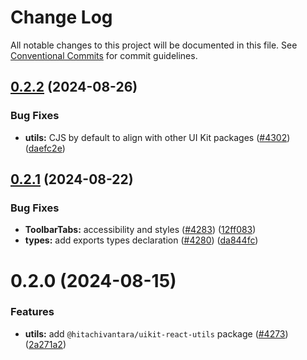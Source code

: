 # Change Log

All notable changes to this project will be documented in this file.
See [Conventional Commits](https://conventionalcommits.org) for commit guidelines.

## [0.2.2](https://github.com/lumada-design/hv-uikit-react/compare/@hitachivantara/uikit-react-utils@0.2.1...@hitachivantara/uikit-react-utils@0.2.2) (2024-08-26)

### Bug Fixes

- **utils:** CJS by default to align with other UI Kit packages ([#4302](https://github.com/lumada-design/hv-uikit-react/issues/4302)) ([daefc2e](https://github.com/lumada-design/hv-uikit-react/commit/daefc2ed080590243ccfecb047bff3ac3f371dcf))

## [0.2.1](https://github.com/lumada-design/hv-uikit-react/compare/@hitachivantara/uikit-react-utils@0.2.0...@hitachivantara/uikit-react-utils@0.2.1) (2024-08-22)

### Bug Fixes

- **ToolbarTabs:** accessibility and styles ([#4283](https://github.com/lumada-design/hv-uikit-react/issues/4283)) ([12ff083](https://github.com/lumada-design/hv-uikit-react/commit/12ff0832bb47039915ac99f1fc9b1cf67ce15d0f))
- **types:** add exports types declaration ([#4280](https://github.com/lumada-design/hv-uikit-react/issues/4280)) ([da844fc](https://github.com/lumada-design/hv-uikit-react/commit/da844fc7a8d6a6ce2e2893e80887f3c5d795d376))

# 0.2.0 (2024-08-15)

### Features

- **utils:** add `@hitachivantara/uikit-react-utils` package ([#4273](https://github.com/lumada-design/hv-uikit-react/issues/4273)) ([2a271a2](https://github.com/lumada-design/hv-uikit-react/commit/2a271a2e4385fe3ca48fd419d1651b54f26381b8))
